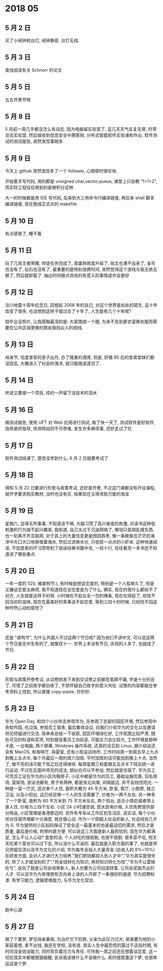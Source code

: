# 2018 05

## 5 月 2 日
买了小闹钟和台灯, 闹钟静音, 台灯无线.

## 5 月 3 日
查找阅读有关 Schnorr 的论文

## 5 月 5 日
五五开黑节呀

## 5 月 8 日
5 月前一周几乎都没怎么有动态. 因为电脑留实验室了, 这几天天气反复无常, 时常没去实验室, 然后就收到信息安全中期答辩, 分布式智能软件实验课和作业, 软件测试的测试报告, 突然发现事贼多

## 5 月 9 日
今天上 github 突然发现多了一个 follower, 心情顿时很欢快.

开始着手写代码, 用的都是 unsigned char,vector,queue, 课堂上只会教 "1+1=2", 而实际工程往往用到的是微积分这种.

大一的时候都是用 IDE 写代码, 后来到大三用命令行编译链接, 再后来 shell 脚本编译链接, 现在换成正式点的 makefile

## 5 月 10 日
有点感冒了, 睡不着

## 5 月 11 日
玩了几局王者荣耀, 师徒任务完成了, 英雄熟练度升级了, 铭文也凑不出来了, 金币也没有了, 钻石也没有了, 最重要的是特别浪费时间, 突然觉得这个游戏与我无依无赖了, 然后就卸载了. 抽出时间做点其他的有意义的事情或许会更好

## 5 月 12 日
汶川地震十周年纪念日, 回想起 2008 年的自己, 对这个世界是如此的陌生, 这十年改变了很多, 也没想到这样子就过去了十年了, 人生能有几个十年呢?

拍毕业证照片, 让我感触最深的是: 大家围成一个圈, 为来不及到更衣室换衣服而需要在公共区域更换的朋友阻挡众人的视线.

## 5 月 13 日
母亲节, 恰逢堂哥的孩子出月, 办了隆重的酒席, 但是, 好像 95 后的堂弟堂妹们都没回去, 大概进入了社会的海洋, 就只能随波逐流了.

## 5 月 14 日
听说又要接一个项目, 哇的一声留下没技术的泪水

## 5 月 16 日
做测试报告, 使用 UFT 对 Web 应用进行测试, 做了快一天了, 测试软件是好软件, 指导是好指导, 待测网站则不可恭维, 发生许多麻烦事, 还好走过了坑

## 5 月 17 日
软件测试结课了, 感觉没学到什么, 6 月 2 日就要考试了

## 5 月 18 日
得知 5 月 22 日要进行形势与政策考试, 还好是开卷, 不过这门课都没有开设课程, 就开学要求购买教材, 当时也没有买, 结果现在又得求助万能的淘宝

## 5 月 19 日
星期六, 显得无所事事, 不知道该干嘛, 大脑习惯了高兴奋度的刺激, 对读书这种低刺激的行为提不起兴趣来, 我知道, 自己太过于沉迷网络了, 哪怕只是胡乱搜东西, 也一刻离不开互联网, 对于其上的大量信息更是囫囵吞枣, 像一条鲸鱼在茫茫的海洋中大口大口地吞噬着海水, 然后过滤掉水分, 只收获一点点的小虾米. 这种快速阅读, 不加思索的坏习惯带到了阅读经典书籍中去, 一目十行, 往往看完一本书还不知道讲了哪些重点.

## 5 月 20 日
一年一度的 520, 被虐狗节:(, 有时候挺想谈恋爱的, 特别是一个人孤单久了, 但是又嫌谈恋爱太麻烦, 我不知道现在谈恋爱是为了什么, 确实, 现在的我什么都给不了对方, 人生就是这样子的呀. 小时候吃不起五毛一包的辣条, 现在吃得起了, 却找不回当初的滋味, 现在在最美好的青春谈不起恋爱, 等到三四十的时候, 已经找不回这种怦然心动的感觉了

## 5 月 21 日
还是 "虐狗节", 为什么外国人不过这两个节日呢? 因为他们不讲中文. 可以说这两个节日是无中生有的了, 就像双十一. 世界上本没有节日, 庆祝的人多了, 也就成了节日.

## 5 月 22 日
形势与政策开卷考试, 从试卷刚发下来到交试卷之前都在笔耕不辍, 字是十分的丑了, 可惜了之前练字都白练了, 不禁怀疑自己练字的意义何在. 试卷的内容都能在参考资料上找到, 所以直接 copy-paste, 抄抄抄.

## 5 月 23 日
华为 Open Day, 和四个小伙伴去参观华为, 先参观了总部的园区环境, 然后参观中央软件园, 吃过饭, 参观员工宿舍, 最后集体会议, 向我们介绍华为的文化以及邀请师兄师姐进行交流. 简单来总结一下收获, 园区环境绿化好, 工作氛围比较严肃, 随处可见的标语和奖项, 时刻督促着员工向前走, 可能压力会比较大, 工作环境是那种卡座, 一台电脑, 两个屏幕, Windows 操作系统, 还真的没见到 Linux, 据介绍说还会有 MacOS, 有咖啡厅, 母婴室, 还有小型运动场所. 工作时间周一到周五早上九点到晚上五点半, 每个月最后一周的周六加班. 平时加班的话可能加到晚上十点, 当然了, 做不完的话可能下班之后还得继续. 每周星期三和星期五五点半下班后统一进行运动. 不过在后面听师兄的说法, 貌似也可以不参加. 然后就是住宿了. 华为员工可凭员工证在华为的小区内租房子, 小区中都是华为的员工, 基础设施完善, 羽毛球场, 篮球场, 游泳池都有, 房子有两种, 都是坐北向南, 间隔挺远, 并不会挡住阳光. 一种是一室一厅式, 适合单个人住, 面积大概为 45 平方米, 卧室, 客厅, 小厨房, 独立卫浴, 以及小阳台, 这已经足够一个人的生活需要了, 价格为一两千左右. 另一种多了一个卧室, 面积为 60 平方米到 75 平方米左右, 两个阳台, 适合小情侣或者带上家人住, 价格为三四千左右. 小区 24 小时通空调, 民水民电价格, 入住免费提供部分用品, 小区管理是香港那边的. 另外有专车从工作区到生活区. 说实话, 每个小伙伴对住宿环境都十分满意, 我也很心动. 作为一个刚踏入社会的新人, 社会经验几乎为 0, 华为提供的小区起码保证了安全这一最基本的也是最迫切的需求, 然后才是质量, 最后是价格, 附带的是方便. 可以说这三方面是新人最担忧的, 现在华为都满足, 怎么不让人心动? 食堂的话, 个人对吃的很挑剔, 也很不挑剔. 很多菜不吃, 但天天吃某个菜也可以过下去, 所以没什么可说的. 最后就是入职方面的事了, 也就是师兄师姐交流以及华为文化的介绍, 华为每年会投入大量资金 (总收入的 8%~10%) 在研发方面, 会对人才进行大力培养,"我们把钱都投入到人才中","华为其实是很穷的, 除了人才就没别的了","将金钱转化为知识, 再将知识转化为钱","华为不让雷锋吃亏", 说白了就是公司会培育新人, 新人也要为公司创造财富, 公司会奖励杰出的人才. 可以说华为为有理想有志向肯上进的人开辟了一条很好的通道. 华为招聘标准: 有学习能力, 逻辑思维能力, 与华为文化契合.

## 5 月 24 日
跑中心湖

## 5 月 27 日
做了个噩梦, 梦见母亲重病, 为治疗欠下巨款, 父亲为此压力过大, 弟弟要为他的小家庭着想, 拿不出钱, 我还在学校, 没有钱. 其实人生中最恐慌的莫过于这段时期, 有时间没金钱没能力, 同时背负着压力与责任. 可怜我一周之前还在想着谈恋爱, 这一切在现实中都被狠狠敲醒, 告诉我该做什么不该做什么. 真的很感激这个梦, 也很幸运这是个梦.
